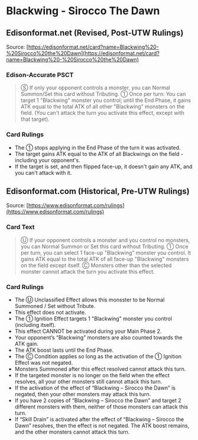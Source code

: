 # Blackwing - Sirocco The Dawn

## Edisonformat.net (Revised, Post-UTW Rulings)

Source: [https://edisonformat.net/card?name=Blackwing%20-%20Sirocco%20the%20Dawn](https://edisonformat.net/card?name=Blackwing%20-%20Sirocco%20the%20Dawn)

### Edison-Accurate PSCT

> Ⓢ If only your opponent controls a monster, you can Normal Summon/Set this card without Tributing.
> ① Once per turn: You can target 1 "Blackwing" monster you control; until the End Phase, it gains ATK equal to the total ATK of all other "Blackwing" monsters on the field.
> (You can't attack the turn you activate this effect, except with that target).

### Card Rulings

*   The ① stops applying in the End Phase of the turn it was activated.
*   The target gains ATK equal to the ATK of all Blackwings on the field - including your opponent's.
*   If the target is set, and then flipped face-up, it doesn't gain any ATK, and you can't attack with it.


## Edisonformat.com (Historical, Pre-UTW Rulings)

Source: [https://www.edisonformat.com/rulings](https://www.edisonformat.com/rulings)

### Card Text

> Ⓤ If your opponent controls a monster and you control no monsters, you can Normal Summon or Set this card without Tributing. ① Once per turn, you can select 1 face-up "Blackwing" monster you control. It gains ATK equal to the total ATK of all face-up "Blackwing" monsters on the field except itself. Ⓒ Monsters other than the selected monster cannot attack the turn you activate this effect.

### Card Rulings

*   The Ⓤ Unclassified Effect allows this monsster to be Normal Summoned / Set without Tribute.
*   This effect does not activate.
*   The ① Ignition Effect targets 1 "Blackwing" monster you control (including itself).
*   This effect CANNOT be activated during your Main Phase 2.
*   Your opponent’s “Blackwing” monsters are also counted towards the ATK gain.
*   The ATK boost lasts until the End Phase.
*   The Ⓒ Condition applies so long as the activation of the ① Ignition Effect was not negated.
*   Monsters Summoned after this effect resolved cannot attack this turn.
*   If the targeted monster is no longer on the field when the effect resolves, all your other monsters still cannot attack this turn.
*   If the activation of the effect of “Blackwing – Sirocco the Dawn” is negated, then your other monsters may attack this turn.
*   If you have 2 copies of “Blackwing – Sirocco the Dawn” and target 2 different monsters with them, neither of those monsters can attack this turn.
*   If “Skill Drain” is activated after the effect of “Blackwing – Sirocco the Dawn” resolves, then the effect is not negated. The ATK boost remains, and the other monsters cannot attack this turn.


